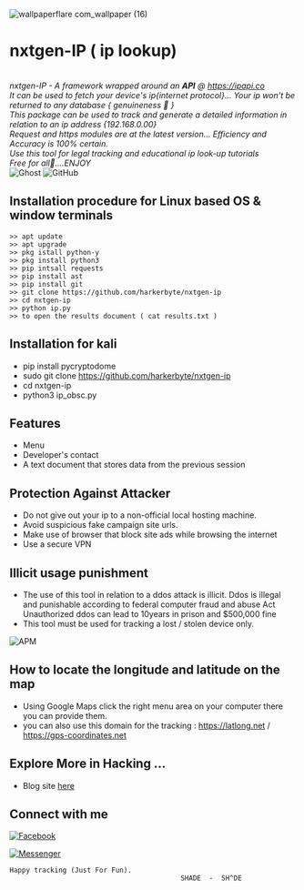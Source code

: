 ![wallpaperflare com_wallpaper (16)](https://user-images.githubusercontent.com/79071277/190261730-5f32f2ea-5ddf-41f9-9e75-fbbad54a1ab8.jpg)
# nxtgen-IP ( ip lookup)

   <i><br> nxtgen-IP - A framework wrapped around an **API** @ https://ipapi.co</i></li></br>
   <i>It can be used to fetch your device's ip{internet protocol}...
   Your ip won't be returned to any database { genuineness 💯 }</i></li></br>
   <i>This package can be used to track and generate a detailed information in relation to an ip address {192.168.0.00}</i></li></br>
   <i>Request and https modules are at the latest version... Efficiency and Accuracy is 100% certain.</i></li></br>
   <i>Use this tool for legal tracking and educational ip look-up tutorials</i></li></br> 
   <i>Free for all🙂....ENJOY</i></li></br>
![Ghost](https://img.shields.io/badge/ghost-000?style=for-the-badge&logo=ghost&logoColor=%23F7DF1E)
![GitHub](https://img.shields.io/badge/github-%23121011.svg?style=for-the-badge&logo=github&logoColor=white)


## Installation procedure for Linux based OS & window terminals
```
>> apt update 
>> apt upgrade 
>> pkg istall python-y 
>> pkg install python3
>> pip intsall requests
>> pip install ast
>> pip install git 
>> git clone https://github.com/harkerbyte/nxtgen-ip
>> cd nxtgen-ip
>> python ip.py 
>> to open the results document ( cat results.txt )
```
## Installation for kali

* pip install pycryptodome
* sudo git clone https://github.com/harkerbyte/nxtgen-ip
* cd nxtgen-ip 
* python3 ip_obsc.py


## Features
* Menu 
* Developer's contact 
* A text document that stores data from the previous session



## Protection Against Attacker
* Do not give out your ip to a non-official local hosting machine.
* Avoid suspicious fake campaign site urls.
* Make use of browser that block site ads while browsing the internet
* Use a secure VPN

## Illicit usage punishment 
* The use of this tool in relation to a ddos attack is illicit.
 Ddos  is illegal and punishable according to federal computer fraud and abuse Act
 Unauthorized ddos can lead to 10years in prison and $500,000 fine
* This tool must be used for tracking a lost / stolen device only.


![APM](https://img.shields.io/apm/l/nxtgen-ip?style=for-the-badge)

## How to locate the longitude and latitude on the map
* Using Google Maps click the right menu area on your computer 
there you can provide them.
* you can also use this domain for the tracking : https://latlong.net  / https://gps-coordinates.net
## Explore More in Hacking ...
* Blog site <a href=https://cyberhacks.science.blog> here</a> 


## Connect with me
<a href = https://facebook.com/harkerbyte>![Facebook](https://img.shields.io/badge/Facebook-%231877F2.svg?style=for-the-badge&logo=Facebook&logoColor=white)</a>

<a href =https://facebook.com/shade234sherif>![Messenger](https://img.shields.io/badge/Messenger-00B2FF?style=for-the-badge&logo=messenger&logoColor=white)</a>
~~~
Happy tracking (Just For Fun).
                                          SHADE  -  SH^DE
~~~
